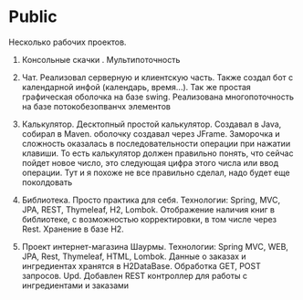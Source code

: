 # Public

Несколько рабочих проектов.

1. Консольные скачки . Мультипоточность

2. Чат. Реализовал серверную и клиентскую часть. Также создал бот с календарной инфой (календарь, время...). Так же простая графическая оболочка на базе        swing. Реализована многопоточность на базе потокобезопванчх элементов

3. Калькулятор. Десктопный простой калькулятор. Создавал в Java, собирал в Maven. оболочку создавал через JFrame. Заморочка и сложность оказалась в              последовательности операции при нажатии клавиши. То есть калькулятор должен правильно понять, что сейчас пойдет новое число, это следующая цифра этого        числа    или ввод операции. Тут и я похоже не все правильно сделал, надо будет еще поколдовать
   
4. Библиотека. Просто практика для себя. Технологии: Spring, MVC, JPA, REST, Thymeleaf, H2, Lombok. 
   Отображение наличия книг в библиотеке, с возможностью корректировки, в том числе через Rest. Хранение в базе H2.

5. Проект интернет-магазина Шаурмы. Технологии: Spring MVC, WEB, JPA, Rest, Thymeleaf, HTML, Lombok.
   Данные о заказах и ингредиентах хранятся в H2DataBase.
   Обработка GET, POST запросов.
   Upd. Добавлен REST контроллер для работы с ингредиентами и заказами
